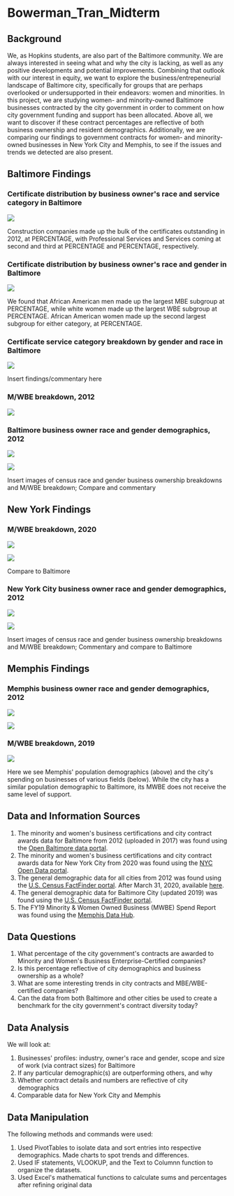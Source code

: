 # Bowerman_Tran_Midterm


## Background

We, as Hopkins students, are also part of the Baltimore community. We are always interested in seeing what and why the city is lacking, as well as any positive developments and potential improvements. Combining that outlook with our interest in equity, we want to explore the business/entrepeneurial landscape of Baltimore city, specifically for groups that are perhaps overlooked or undersupported in their endeavors: women and minorities. In this project, we are studying women- and minority-owned Baltimore businesses contracted by the city government in order to comment on how city government funding and support has been allocated. Above all, we want to discover if these contract percentages are reflective of both business ownership and resident demographics. Additionally, we are comparing our findings to government contracts for women- and minority-owned businesses in New York City and Memphis, to see if the issues and trends we detected are also present.

## Baltimore Findings
### Certificate distribution by business owner's race and service category in Baltimore
![](Images/contr_dist_byrace_balt.png)

Construction companies made up the bulk of the certificates outstanding in 2012, at PERCENTAGE, with Professional Services and Services coming at second and third at PERCENTAGE and PERCENTAGE, respectively.

### Certificate distribution by business owner's race and gender in Baltimore
![](Images/Balt_Contr_Distr_Race_Gender.PNG)

We found that African American men made up the largest MBE subgroup at PERCENTAGE, while white women made up the largest WBE subgroup at PERCENTAGE. African American women made up the second largest subgroup for either category, at PERCENTAGE.

### Certificate service category breakdown by gender and race in Baltimore
![](Images/Balt_Contr_Ctgy_Breakdown_Race_Gender.PNG)

Insert findings/commentary here

### M/WBE breakdown, 2012
![](Images/)

### Baltimore business owner race and gender demographics, 2012
![](Images/Balt_Census_2012_Race.PNG)

![](Images/Balt_Census_2012_Gender.PNG)

Insert images of census race and gender business ownership breakdowns and M/WBE breakdown; Compare and commentary

## New York Findings
### M/WBE breakdown, 2020
![](Images/NYC_Contr_Distr_MWBE.PNG)

![](Images/NYC_Cert_Distr_Race_Gender.PNG)

Compare to Baltimore

### New York City business owner race and gender demographics, 2012
![](Images/NYC_Census_2012_Race.PNG)

![](Images/NYC_Census_2012_Gender.PNG)

Insert images of census race and gender business ownership breakdowns and M/WBE breakdown; Commentary and compare to Baltimore

## Memphis Findings
### Memphis business owner race and gender demographics, 2012
![](Images/business_ownership_byrace_mem.png)

![](Images/Memphis_Census_2012_Gender.PNG)

### M/WBE breakdown, 2019
![](Images/cityspending_mem.png)

Here we see Memphis' population demographics (above) and the city's spending on businesses of various fields (below). While the city has a similar population demographic to Baltimore, its MWBE does not receive the same level of support. 

## Data and Information Sources

1) The minority and women's business certifications and city contract awards data for Baltimore from 2012 (uploaded in 2017) was found using the [Open Baltimore data portal](https://data.baltimorecity.gov/ "Open Baltimore").
2) The minority and women's business certifications and city contract awards data for New York City from 2020 was found using the [NYC Open Data portal](https://opendata.cityofnewyork.us/ "NYC Open Data").
3) The general demographic data for all cities from 2012 was found using the [U.S. Census FactFinder portal](https://factfinder.census.gov/faces/nav/jsf/pages/index.xhtml/ "American FactFinder"). After March 31, 2020, available [here](https://data.census.gov/cedsci/ "Census Data").
4) The general demographic data for Baltimore City (updated 2019) was found using the [U.S. Census FactFinder portal](https://www.census.gov/quickfacts/fact/table/baltimorecitymaryland,US/PST045219/).
5) The FY19 Minority & Women Owned Business (MWBE) Spend Report was found using the [Memphis Data Hub](https://data.memphistn.gov/browse?q=women&sortBy=relevance).

## Data Questions

1) What percentage of the city government's contracts are awarded to Minority and Women's Business Enterprise-Certified companies?
2) Is this percentage reflective of city demographics and business ownership as a whole?
3) What are some interesting trends in city contracts and MBE/WBE-certified companies?
4) Can the data from both Baltimore and other cities be used to create a benchmark for the city government's contract diversity today?

## Data Analysis

We will look at:

1) Businesses' profiles: industry, owner's race and gender, scope and size of work (via contract sizes) for Baltimore
2) If any particular demographic(s) are outperforming others, and why
3) Whether contract details and numbers are reflective of city demographics
4) Comparable data for New York City and Memphis

## Data Manipulation

The following methods and commands were used:

1) Used PivotTables to isolate data and sort entries into respective demographics. Made charts to spot trends and differences.
2) Used IF statements, VLOOKUP, and the Text to Columnn function to organize the datasets.
3) Used Excel's mathematical functions to calculate sums and percentages after refining original data

